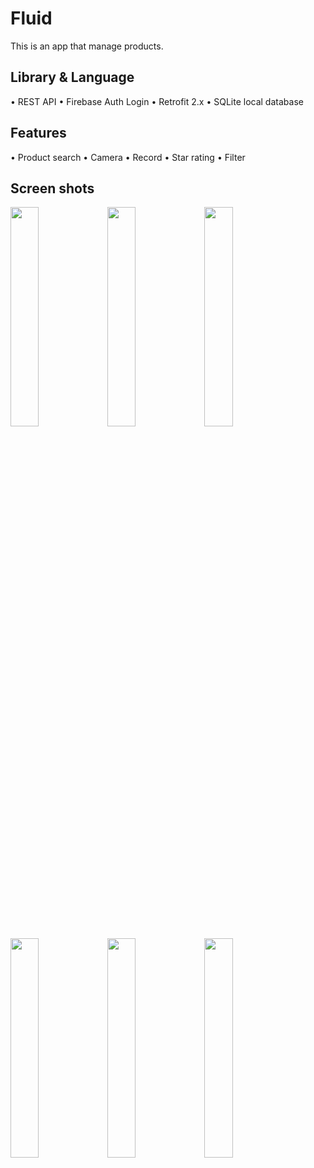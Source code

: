 # Fluid
This is an app that manage products.

## Library & Language
• REST API
• Firebase Auth Login
• Retrofit 2.x
• SQLite local database

## Features
• Product search
• Camera 
• Record
• Star rating
• Filter

## Screen shots

<img src="https://lh3.googleusercontent.com/pw/AMWts8DNNOj3aHdnwyiedLLJ-Nz7NNC0lpzyDDJoGLhBMlk8YosBLptAry_UbZB7Ze3rcnHde0oqGgWHjEjxW5GjZa4NYOM6z3LQ0XKoWXZlpxcotmVslu5B5NGoDiT_xFp-ZetXxYuuAsSsxMevgcl3M0g=w456-h937-no?authuser=0" width="30%"> <img src="https://lh3.googleusercontent.com/pw/AMWts8DcvgIv-9Y8T_ChQYfO8KKF4MwBUBHkbM0pT0-FZ0ZSlIz4bcgCZP5q7xpBW7aPUPAPNHqeMU6EL-bPTzqBs4-CANDMamYI2wdtD9byKjV12aeBmuEUB0vwvbTGNkPy3U_ENnB6k-EzwCH0lWTyXKY=w456-h937-no?authuser=0" width="30%"> <img src="https://lh3.googleusercontent.com/pw/AMWts8BLwOz1f6IaMHtZASHcREXHLzfg00uQluRiwnZbYV9S_aNCcgqij39WEi6IzXIxZ1WmNkd829t1CY0kkRn3v_EYCjXE0oKeHHSBiPFR-u4-ndU0PInw0oZR7KHWlJjElRpbtr8We5Uex9mNnuIlnQM=w456-h937-no?authuser=0" width="30%"> <img src="https://lh3.googleusercontent.com/pw/AMWts8C-Eg9LqfhHAtKwjwyQFJYr2Nj-IHn9Ju5-ATstGMaayahqKtm-OkdCzGJEVGNAJm-WW6k48xb5HCkLOn0h6F6qIVv1EHtMSVxWrb-xOifIvNkXJsA75c4kOp4iBtP8_bntOvQza1FKV1LNjjNlKsc=w456-h937-no?authuser=0" width="30%"> <img src="https://lh3.googleusercontent.com/pw/AMWts8D1Fi0rb3_i8dM19eOlC3EaDUwsOnPFsGfhrsQZLMuMWbC_QCVDLIixzB2CB1XGcedrV7k9fYHDxachc9fXiPZD1CxS2FErq3lLr-eTt4ejOP3BnDLWenQhCU5rqGb7DOdEeufeje3WVWSygcouf9Q=w456-h937-no?authuser=0" width="30%"> <img src="https://lh3.googleusercontent.com/pw/AMWts8AAKeAa-ePmsighRo0Nbhbu5e1C6axvHlNGPvcvfW8VaX1t_AyfKZDG-I7mMk7VTPhqnTJaLW-aq0k2YgLE9VDh5orbS4Qa0_1J7KKBJhwHVIAGVFqaZm3w_IJvG6gx3HzrR7lWalr7rRNfSBvKGjc=w456-h937-no?authuser=0" width="30%"> 
